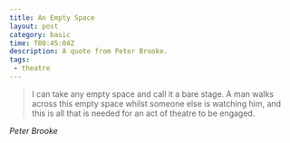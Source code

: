```yaml
---
title: An Empty Space
layout: post
category: basic 
time: T00:45:04Z
description: A quote from Peter Brooke. 
tags: 
 - theatre
---
```


> I can take any empty space and call it a bare stage. A man walks across this empty space whilst someone else is watching him, and this is all that is needed for an act of theatre to be engaged.

_Peter Brooke_
